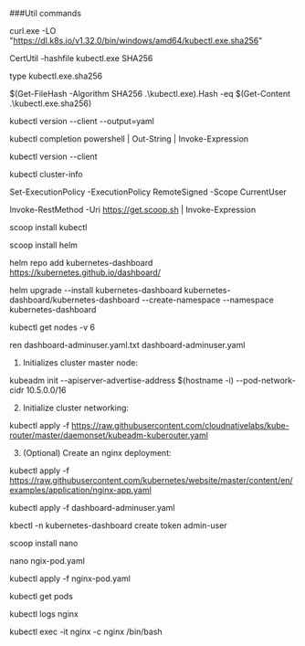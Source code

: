 ###Util commands


curl.exe -LO "https://dl.k8s.io/v1.32.0/bin/windows/amd64/kubectl.exe.sha256"

CertUtil -hashfile kubectl.exe SHA256

type kubectl.exe.sha256

$(Get-FileHash -Algorithm SHA256 .\kubectl.exe).Hash -eq $(Get-Content .\kubectl.exe.sha256)

kubectl version --client --output=yaml

kubectl completion powershell | Out-String | Invoke-Expression

kubectl version --client

kubectl cluster-info

Set-ExecutionPolicy -ExecutionPolicy RemoteSigned -Scope CurrentUser

Invoke-RestMethod -Uri https://get.scoop.sh | Invoke-Expression

scoop install kubectl

scoop install helm 

helm repo add kubernetes-dashboard https://kubernetes.github.io/dashboard/

helm upgrade --install kubernetes-dashboard kubernetes-dashboard/kubernetes-dashboard --create-namespace --namespace kubernetes-dashboard

kubectl get nodes -v 6

ren dashboard-adminuser.yaml.txt dashboard-adminuser.yaml


1. Initializes cluster master node:

 kubeadm init --apiserver-advertise-address $(hostname -i) --pod-network-cidr 10.5.0.0/16


 2. Initialize cluster networking:

 kubectl apply -f https://raw.githubusercontent.com/cloudnativelabs/kube-router/master/daemonset/kubeadm-kuberouter.yaml


 3. (Optional) Create an nginx deployment:

 kubectl apply -f https://raw.githubusercontent.com/kubernetes/website/master/content/en/examples/application/nginx-app.yaml

kubectl apply -f dashboard-adminuser.yaml

kbectl -n kubernetes-dashboard create token admin-user

scoop install nano

nano ngix-pod.yaml

kubectl apply -f nginx-pod.yaml

kubectl get pods

kubectl logs nginx

kubectl exec -it nginx -c nginx  /bin/bash
